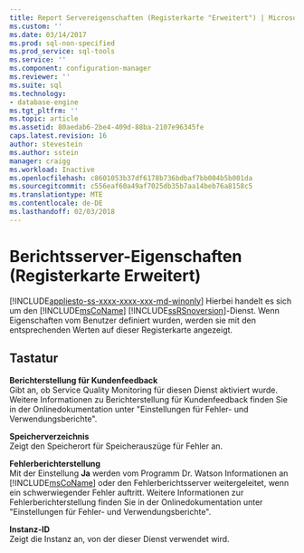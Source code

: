 ```yaml
---
title: Report Servereigenschaften (Registerkarte "Erweitert") | Microsoft Docs
ms.custom: ''
ms.date: 03/14/2017
ms.prod: sql-non-specified
ms.prod_service: sql-tools
ms.service: ''
ms.component: configuration-manager
ms.reviewer: ''
ms.suite: sql
ms.technology:
- database-engine
ms.tgt_pltfrm: ''
ms.topic: article
ms.assetid: 80aedab6-2be4-409d-88ba-2107e96345fe
caps.latest.revision: 16
author: stevestein
ms.author: sstein
manager: craigg
ms.workload: Inactive
ms.openlocfilehash: c8601053b37df6178b736bdbaf7bb004b5b001da
ms.sourcegitcommit: c556eaf60a49af7025db35b7aa14beb76a8158c5
ms.translationtype: MTE
ms.contentlocale: de-DE
ms.lasthandoff: 02/03/2018
---
```

# <a name="report-server-properties-advanced-tab"></a>Berichtsserver-Eigenschaften (Registerkarte Erweitert)
[!INCLUDE[appliesto-ss-xxxx-xxxx-xxx-md-winonly](../../includes/appliesto-ss-xxxx-xxxx-xxx-md-winonly.md)]
Hierbei handelt es sich um den [!INCLUDE[msCoName](../../includes/msconame-md.md)] [!INCLUDE[ssRSnoversion](../../includes/ssrsnoversion-md.md)]-Dienst. Wenn Eigenschaften vom Benutzer definiert wurden, werden sie mit den entsprechenden Werten auf dieser Registerkarte angezeigt.  
  
## <a name="options"></a>Tastatur  
 **Berichterstellung für Kundenfeedback**  
 Gibt an, ob Service Quality Monitoring für diesen Dienst aktiviert wurde. Weitere Informationen zu Berichterstellung für Kundenfeedback finden Sie in der Onlinedokumentation unter "Einstellungen für Fehler- und Verwendungsberichte".  
  
 **Speicherverzeichnis**  
 Zeigt den Speicherort für Speicherauszüge für Fehler an.  
  
 **Fehlerberichterstellung**  
 Mit der Einstellung **Ja** werden vom Programm Dr. Watson Informationen an [!INCLUDE[msCoName](../../includes/msconame-md.md)] oder den Fehlerberichtsserver weitergeleitet, wenn ein schwerwiegender Fehler auftritt. Weitere Informationen zur Fehlerberichterstellung finden Sie in der Onlinedokumentation unter "Einstellungen für Fehler- und Verwendungsberichte".  
  
 **Instanz-ID**  
 Zeigt die Instanz an, von der dieser Dienst verwendet wird.  
  
  
